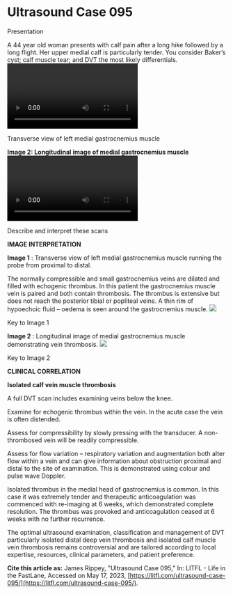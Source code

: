 # Ultrasound Case 095
Presentation


A 44 year old woman presents with calf pain after a long hike followed by a long flight. Her upper medial calf is particularly tender. You consider Baker’s cyst; calf muscle tear; and DVT the most likely differentials.
![](https://litfl.com/wp-content/uploads/2018/12/Gastroc-trans-Case-095-LITFL-Top-100-Ultrasound.mp4)

Transverse view of left medial gastrocnemius muscle

**Image 2: Longitudinal image of medial gastrocnemius muscle** 
![](https://litfl.com/wp-content/uploads/2018/12/Gastroc-long-Case-095-LITFL-Top-100-Ultrasound.mp4)

Describe and interpret these scans

**IMAGE INTERPRETATION** 



**Image 1** : Transverse view of left medial gastrocnemius muscle running the probe from proximal to distal. 


The normally compressible and small gastrocnemius veins are dilated and filled with echogenic thrombus. In this patient the gastrocnemius muscle vein is paired and both contain thrombosis. The thrombus is extensive but does not reach the posterior tibial or popliteal veins. A thin rim of hypoechoic fluid – oedema is seen around the gastrocnemius muscle. 
![](https://litfl.com/wp-content/uploads/2019/06/Key-to-Image-01-Case-095-LITFL-Top-100-Ultrasound.jpg)

Key to Image 1



**Image 2** : Longitudinal image of medial gastrocnemius muscle demonstrating vein thrombosis. 
![](https://litfl.com/wp-content/uploads/2019/06/Key-to-Image-02-Case-095-LITFL-Top-100-Ultrasound.jpg)

Key to Image 2


**CLINICAL CORRELATION** 



**Isolated calf vein muscle thrombosis** 


A full DVT scan includes examining veins below the knee. 


Examine for echogenic thrombus within the vein. In the acute case the vein is often distended. 


Assess for compressibility by slowly pressing with the transducer. A non-thrombosed vein will be readily compressible. 


Assess for flow variation – respiratory variation and augmentation both alter flow within a vein and can give information about obstruction proximal and distal to the site of examination. This is demonstrated using colour and pulse wave Doppler. 


Isolated thrombus in the medial head of gastrocnemius is common. In this case it was extremely tender and therapeutic anticoagulation was commenced with re-imaging at 6 weeks, which demonstrated complete resolution. The thrombus was provoked and anticoagulation ceased at 6 weeks with no further recurrence. 


The optimal ultrasound examination, classification and management of DVT particularly isolated distal deep vein thrombosis and isolated calf muscle vein thrombosis remains controversial and are tailored according to local expertise, resources, clinical parameters, and patient preference.

**Cite this article as:**  James Rippey, "Ultrasound Case 095," In: LITFL - Life in the FastLane, Accessed on May 17, 2023, [https://litfl.com/ultrasound-case-095/](https://litfl.com/ultrasound-case-095/).


